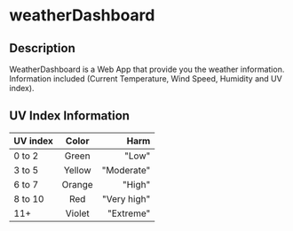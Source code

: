 # weatherDashboard

  ## Description
  WeatherDashboard is a Web App that provide you the weather information. Information included (Current Temperature, Wind Speed, Humidity and UV index).

  ## UV Index Information

| UV index | Color   | Harm        |
| -------- |:-------:| -----------:|
| 0 to 2   | Green   | "Low"       |
| 3 to 5   | Yellow  | "Moderate"  |
| 6 to 7   | Orange  | "High"      |
| 8 to 10  | Red     | "Very high" |
| 11+      | Violet  | "Extreme"   |
